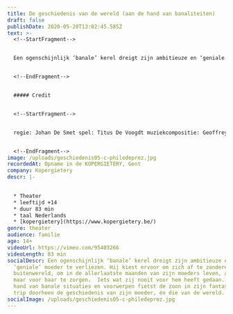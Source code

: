 ```yaml
---
title: De geschiedenis van de wereld (aan de hand van banaliteiten)
draft: false
publishDate: 2020-05-20T13:02:45.585Z
text: >-
  <!--StartFragment-->


  Een ogenschijnlijk ‘banale’ kerel dreigt zijn ambitieuze en ‘geniale’ moeder te verliezen. Hij kiest ervoor om zich af te zonderen van de buitenwereld, om in de allerlaatste maanden van zijn moeders leven, alleen nog maar voor haar te zorgen. Iets wat zij nooit voor hem heeft gedaan... Aan de hand van banale situaties en voorwerpen fietst de zoon in zijn fantasierijke trip doorheen de geschiedenis van zijn moeder, én die van de wereld.


  <!--EndFragment-->


  ##### Credit


  <!--StartFragment-->


  regie: Johan De Smet spel: Titus De Voogdt muziekcompositie: Geoffrey Burton live muziek: Geoffrey Burton / Boris Zeebroek lichtontwerp: Jeroen Doise techniek: Jeroen Doise, Korneel Moreaux, Sebastien Van Huffel


  <!--EndFragment-->
image: /uploads/geschiedenis05-c-philedeprez.jpg
recordedAt: Opname in de KOPERGIETERY, Gent
company: Kopergietery
descr: |-
  

  * Theater
  * leeftijd +14
  * duur 83 min
  * taal Nederlands
  * [kopergietery](https://www.kopergietery.be/)
genre: theater
audience: familie
age: 14+
videoUrl: https://vimeo.com/95403266
videoLength: 83 min
socialDescr: Een ogenschijnlijk ‘banale’ kerel dreigt zijn ambitieuze en
  ‘geniale’ moeder te verliezen. Hij kiest ervoor om zich af te zonderen van de
  buitenwereld, om in de allerlaatste maanden van zijn moeders leven, alleen nog
  maar voor haar te zorgen.  Iets wat zij nooit voor hem heeft gedaan... Aan de
  hand van banale situaties en voorwerpen fietst de zoon in zijn fantasierijke
  trip doorheen de geschiedenis van zijn moeder, én die van de wereld.
socialImage: /uploads/geschiedenis05-c-philedeprez.jpg
---
```

